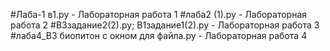 #Лаба-1 в1.py - Лабораторная работа 1
#лаба2 (1).py - Лабораторная работа 2
#В3задание2(2).py; В1задание1(2).py - Лабораторная работа 3
#лаба4_В3 биопитон с окном для файла.py - Лабораторная работа 4
